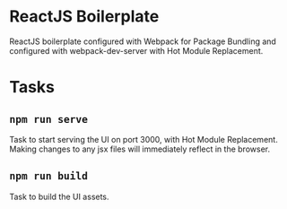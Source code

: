 # ReactJS Boilerplate
ReactJS boilerplate configured with Webpack for Package Bundling and configured with webpack-dev-server with Hot Module Replacement.

# Tasks

## ```npm run serve```
Task to start serving the UI on port 3000, with Hot Module Replacement. Making changes to any jsx files will immediately reflect in the browser.

## ```npm run build```
Task to build the UI assets.
